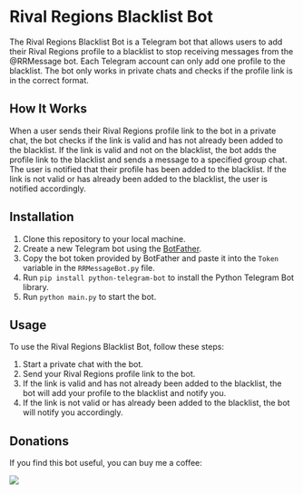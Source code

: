 <h1>Rival Regions Blacklist Bot</h1>
<p>The Rival Regions Blacklist Bot is a Telegram bot that allows users to add their Rival Regions profile to a blacklist to stop receiving messages from the @RRMessage bot. Each Telegram account can only add one profile to the blacklist. The bot only works in private chats and checks if the profile link is in the correct format.</p>
<h2>How It Works</h2>
<p>When a user sends their Rival Regions profile link to the bot in a private chat, the bot checks if the link is valid and has not already been added to the blacklist. If the link is valid and not on the blacklist, the bot adds the profile link to the blacklist and sends a message to a specified group chat. The user is notified that their profile has been added to the blacklist. If the link is not valid or has already been added to the blacklist, the user is notified accordingly.</p>
<h2>Installation</h2>
<ol>
  <li>Clone this repository to your local machine.</li>
  <li>Create a new Telegram bot using the <a href="https://core.telegram.org/bots#creating-a-new-bot">BotFather</a>.</li>
  <li>Copy the bot token provided by BotFather and paste it into the <code>Token</code> variable in the <code>RRMessageBot.py</code> file.</li>
  <li>Run <code>pip install python-telegram-bot</code> to install the Python Telegram Bot library.</li>
  <li>Run <code>python main.py</code> to start the bot.</li>
</ol>
<h2>Usage</h2>
<p>To use the Rival Regions Blacklist Bot, follow these steps:</p>
<ol>
  <li>Start a private chat with the bot.</li>
  <li>Send your Rival Regions profile link to the bot.</li>
  <li>If the link is valid and has not already been added to the blacklist, the bot will add your profile to the blacklist and notify you.</li>
  <li>If the link is not valid or has already been added to the blacklist, the bot will notify you accordingly.</li>
</ol>
<h2>Donations</h2>
<p>If you find this bot useful, you can buy me a coffee:</p>
<a href="https://www.buymeacoffee.com/furkankoykiran"><img src="https://img.buymeacoffee.com/button-api/?text=Buy me a coffee&emoji=&slug=furkankoykiran&button_colour=FFDD00&font_colour=000000&font_family=Lato&outline_colour=000000&coffee_colour=ffffff"></a>
